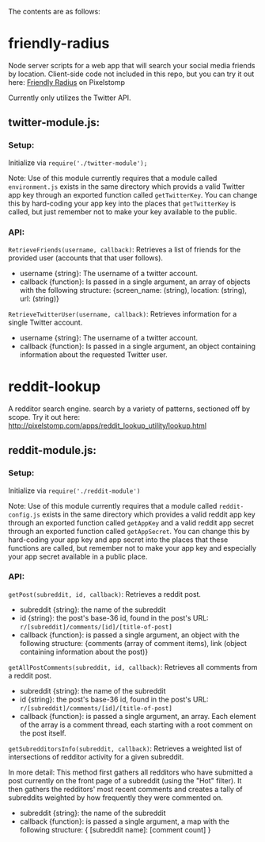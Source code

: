 The contents are as follows:

# friendly-radius
Node server scripts for a web app that will search your social media friends by location. Client-side code not included in this repo, but you can try it out here: [Friendly Radius](http://www.pixelstomp.com/app/friendly-radius.html) on Pixelstomp

Currently only utilizes the Twitter API.

## twitter-module.js:

### Setup:

Initialize via `require('./twitter-module');`

Note: Use of this module currently requires that a module called `environment.js` exists in the same directory which provids a valid Twitter app key through an exported function called `getTwitterKey`. You can change this by hard-coding your app key into the places that `getTwitterKey` is called, but just remember not to make your key available to the public.

### API:

`RetrieveFriends(username, callback)`: Retrieves a list of friends for the provided user (accounts that that user follows).
* username {string}: The username of a twitter account.
* callback {function}: Is passed in a single argument, an array of objects with the following structure: {screen_name: (string), location: (string), url: (string)}

`RetrieveTwitterUser(username, callback)`: Retrieves information for a single Twitter account.
* username {string}: The username of a twitter account.
* callback {function}: Is passed in a single argument, an object containing information about the requested Twitter user.

# reddit-lookup
A redditor search engine. search by a variety of patterns, sectioned off by scope. Try it out here: http://pixelstomp.com/apps/reddit_lookup_utility/lookup.html

## reddit-module.js:

### Setup:

Initialize via `require('./reddit-module')`

Note: Use of this module currently requires that a module called `reddit-config.js` exists in the same directory which provides a valid reddit app key through an exported function called `getAppKey` and a valid reddit app secret through an exported function called `getAppSecret`. You can change this by hard-coding your app key and app secret into the places that these functions are called, but remember not to make your app key and especially your app secret available in a public place.

### API:

`getPost(subreddit, id, callback)`: Retrieves a reddit post.
* subreddit {string}: the name of the subreddit
* id {string}: the post's base-36 id, found in the post's URL: `r/[subreddit]/comments/[id]/[title-of-post]`
* callback {function}: is passed a single argument, an object with the following structure: {comments (array of comment items), link (object containing information about the post)}

`getAllPostComments(subreddit, id, callback)`: Retrieves all comments from a reddit post.
* subreddit {string}: the name of the subreddit
* id {string}: the post's base-36 id, found in the post's URL: `r/[subreddit]/comments/[id]/[title-of-post]`
* callback {function}: is passed a single argument, an array. Each element of the array is a comment thread, each starting with a root comment on the post itself.

`getSubredditorsInfo(subreddit, callback)`: Retrieves a weighted list of intersections of redditor activity for a given subreddit.

In more detail: This method first gathers all redditors who have submitted a post currently on the front page of a subreddit (using the "Hot" filter). It then gathers the redditors' most recent comments and creates a tally of subreddits weighted by how frequently they were commented on.
* subreddit {string}: the name of the subreddit
* callback {function}: is passed a single argument, a map with the following structure: { \[subreddit name\]: \[comment count\] }
